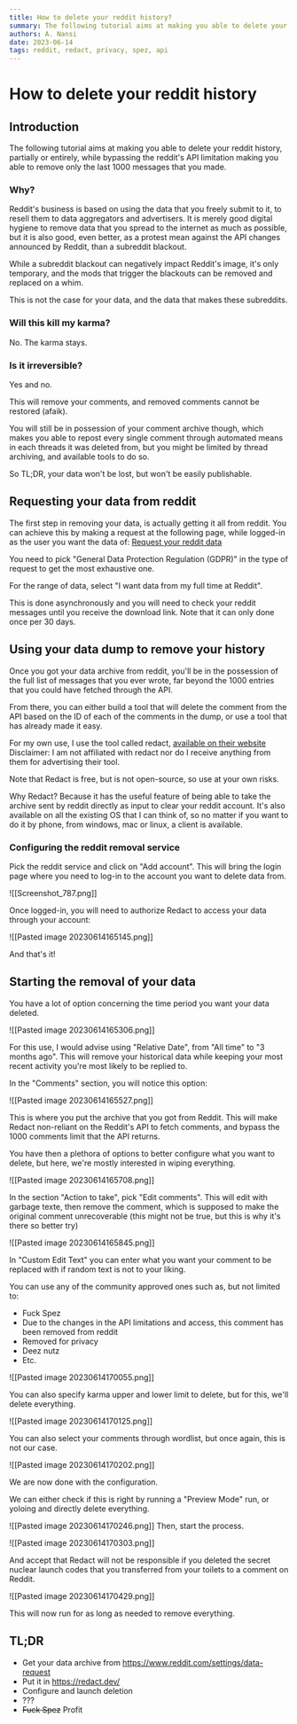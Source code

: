 ```yaml
---
title: How to delete your reddit history?
summary: The following tutorial aims at making you able to delete your reddit history, partially or entirely, while bypassing the reddit's API limitation making you able to remove only the last 1000 messages that you made.
authors: A. Nansi
date: 2023-06-14
tags: reddit, redact, privacy, spez, api
---
```


# How to delete your reddit history

## Introduction

The following tutorial aims at making you able to delete your reddit history, partially or entirely, while bypassing the reddit's API limitation making you able to remove only the last 1000 messages that you made.

### Why?

Reddit's business is based on using the data that you freely submit to it, to resell them to data aggregators and advertisers.
It is merely good digital hygiene to remove data that you spread to the internet as much as possible, but it is also good, even better, as a protest mean against the API changes announced by Reddit, than a subreddit blackout.

While a subreddit blackout can negatively impact Reddit's image, it's only temporary, and the mods that trigger the blackouts can be removed and replaced on a whim.

This is not the case for your data, and the data that makes these subreddits.

### Will this kill my karma?
No. The karma stays.

### Is it irreversible?

Yes and no. 

This will remove your comments, and removed comments cannot be restored (afaik).

You will still be in possession of your comment archive though, which makes you able to repost every single comment through automated means in each threads it was deleted from, but you might be limited by thread archiving, and available tools to do so.

So TL;DR, your data won't be lost, but won't be easily publishable.

## Requesting your data from reddit

The first step in removing your data, is actually getting it all from reddit.
You can achieve this by making a request at the following page, while logged-in as the user you want the data of: [Request your reddit data](https://www.reddit.com/settings/data-request)

You need to pick "General Data Protection Regulation (GDPR)" in the type of request to get the most exhaustive one.

For the range of data, select "I want data from my full time at Reddit".

This is done asynchronously and you will need to check your reddit messages until you receive the download link.
Note that it can only done once per 30 days.

## Using your data dump to remove your history

Once you got your data archive from reddit, you'll be in the possession of the full list of messages that you ever wrote, far beyond the 1000 entries that you could have fetched through the API.

From there, you can either build a tool that will delete the comment from the API based on the ID of each of the comments in the dump, or use a tool that has already made it easy.

For my own use, I use the tool called redact, [available on their website](https://redact.dev/)
Disclaimer: I am not affiliated with redact nor do I receive anything from them for advertising their tool.

Note that Redact is free, but is not open-source, so use at your own risks. 

Why Redact? Because it has the useful feature of being able to take the archive sent by reddit directly as input to clear your reddit account. It's also available on all the existing OS that I can think of, so no matter if you want to do it by phone, from windows, mac or linux, a client is available.

### Configuring the reddit removal service

Pick the reddit service and click on "Add account". This will bring the login page where you need to log-in to the account you want to delete data from.

![[Screenshot_787.png]]

Once logged-in, you will need to authorize Redact to access your data through your account:

![[Pasted image 20230614165145.png]]

And that's it!

## Starting the removal of your data

You have a lot of option concerning the time period you want your data deleted.

![[Pasted image 20230614165306.png]]

For this use, I would advise using "Relative Date", from "All time" to "3 months ago".
This will remove your historical data while keeping your most recent activity you're most likely to be replied to.

In the "Comments" section, you will notice this option:

![[Pasted image 20230614165527.png]]

This is where you put the archive that you got from Reddit.
This will make Redact non-reliant on the Reddit's API to fetch comments, and bypass the 1000 comments limit that the API returns.

You have then a plethora of options to better configure what you want to delete, but here, we're mostly interested in wiping everything.

![[Pasted image 20230614165708.png]]

In the section "Action to take", pick "Edit comments". This will edit with garbage texte, then remove the comment, which is supposed to make the original comment unrecoverable (this might not be true, but this is why it's there so better try)

![[Pasted image 20230614165845.png]]

In "Custom Edit Text" you can enter what you want your comment to be replaced with if random text is not to your liking.

You can use any of the community approved ones such as, but not limited to:
- Fuck Spez
- Due to the changes in the API limitations and access, this comment has been removed from reddit
- Removed for privacy
- Deez nutz
- Etc.

![[Pasted image 20230614170055.png]]

You can also specify karma upper and lower limit to delete, but for this, we'll delete everything.

![[Pasted image 20230614170125.png]]

You can also select your comments through wordlist, but once again, this is not our case.

![[Pasted image 20230614170202.png]]

We are now done with the configuration.

We can either check if this is right by running a "Preview Mode" run, or yoloing and directly delete everything.

![[Pasted image 20230614170246.png]]
Then, start the process.

![[Pasted image 20230614170303.png]]

And accept that Redact will not be responsible if you deleted the secret nuclear launch codes that you transferred from your toilets to a comment on Reddit.

![[Pasted image 20230614170429.png]]

This will now run for as long as needed to remove everything.

## TL;DR
- Get your data archive from https://www.reddit.com/settings/data-request
- Put it in https://redact.dev/
- Configure and launch deletion
- ???
- ~~Fuck Spez~~ Profit